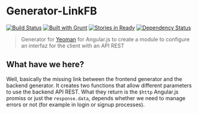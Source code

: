 # Generator-LinkFB

[![Build Status](https://secure.travis-ci.org/timbergus/generator-linkfb.png?branch=master)](https://travis-ci.org/timbergus/generator-linkfb)
[![Built with Grunt](https://cdn.gruntjs.com/builtwith.png)](http://gruntjs.com/)
[![Stories in Ready](https://badge.waffle.io/timbergus/generator-linkfb.svg?label=ready&title=Ready)](http://waffle.io/timbergus/generator-linkfb)
[![Dependency Status](https://david-dm.org/timbergus/generator-linkfb.svg)](https://david-dm.org/timbergus/generator-linkfb)

> Generator for [Yeoman](http://yeoman.io) for Angular.js to create a module to configure an interfaz for the client with an API REST


## What have we here?

Well, basically the missing link between the frontend generator and the backend generator. It creates two functions that allow different parameters to use the backend API REST. What they return is the `$http` Angular.js promiss or just the `response.data`, depends whether we need to manage errors or not (for example in login or signup processes).